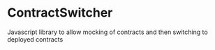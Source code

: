 # ContractSwitcher
Javascript library to allow mocking of contracts and then switching to deployed contracts
